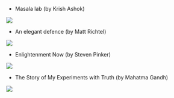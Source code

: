 - Masala lab (by Krish Ashok)

![](https://m.media-amazon.com/images/I/81BGNqBFZmL._AC_UF1000,1000_QL80_.jpg)


- An elegant defence (by Matt Richtel)

![](https://static.wixstatic.com/media/bb89e3_3a1fcd009b3b48719e01c57e8d113e72~mv2.png/v1/fit/w_2500,h_1330,al_c/bb89e3_3a1fcd009b3b48719e01c57e8d113e72~mv2.png)


- Enlightenment Now (by Steven Pinker)

![](https://m.media-amazon.com/images/I/81TgCVpAgIL._AC_UF1000,1000_QL80_.jpg)


- The Story of My Experiments with Truth (by Mahatma Gandh)

![](https://rekhtabooks.com/cdn/shop/products/1111015709078.jpg?v=1680040952)
